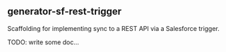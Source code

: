 generator-sf-rest-trigger
-------------------------

Scaffolding for implementing sync to a REST API via a Salesforce trigger.

TODO: write some doc...
